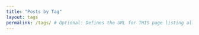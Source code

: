 ```yaml
---
title: "Posts by Tag"
layout: tags
permalink: /tags/ # Optional: Defines the URL for THIS page listing all tags
---
```

